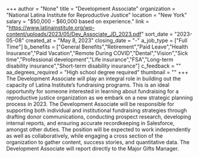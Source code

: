 +++
author = "None"
title = "Development Associate"
organization = "National Latina Institute for Reproductive Justice"
location = "New York"
salary = "$50,000 - $60,000 based on experience."
link = "https://www.latinainstitute.org/wp-content/uploads/2023/05/Dev_Associate_JD_2023.pdf"
sort_date = "2023-05-08"
created_at = "May 8, 2023"
closing_date = "-"
a_job_type = ["Full Time"]
b_benefits = ["General Benefits","Retirement","Paid Leave","Health Insurance","Paid Vacation","Remote During COVID","Dental","Vision","Sick time","Professional development","Life insurance","FSA","Long-term disability insurance","Short-term disability insurance"]
c_feedback = ""
aa_degrees_required = "High school degree required"
thumbnail = ""
+++
The Development Associate will play an integral role in building out the capacity of Latina Institute’s fundraising programs. This is an ideal opportunity for someone interested in learning about fundraising for a reproductive justice organization as we embark on a new strategic planning process in 2023.  The Development Associate will be responsible for supporting both individual and institutional fundraising strategies through drafting donor communications, conducting prospect research, developing internal reports, and ensuring accurate recordkeeping in Salesforce, amongst other duties. The position will be expected to work independently as well as collaboratively, while engaging a cross section of the organization to gather content, success stories, and quantitative data.  The Development Associate will report directly to the Major Gifts Manager. 
